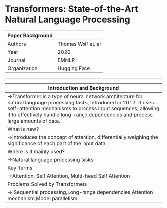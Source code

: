 # Transformers: State-of-the-Art Natural Language Processing

| Paper Background   |                       |
| -------------------| ----------------------|
| Authors            | Thomas Wolf et. al    |
| Year               | 2020                  |
| Journal            | EMNLP                 |
| Organization       | Hugging Face          |

-----------------------------------------------

|Introduction and Background|
|-|
|->Transformer is a type of neural network architecture for natural language processing tasks, introduced in 2017. It uses self-attention mechanisms to process input sequences, allowing it to effectively handle long-range dependencies and process large amounts of data.|
|What is new?|
|->Introduces the concept of attention, differentially weighing the significance of each part of the input data.|
|Where is it mainly used?|
|->Natural language processing tasks|
|Key Terms|
|->Attention, Self Attention, Multi-head Self Attention|
|Problems Solved by Transformers|
|-> Sequential processing,Long-range dependencies,Attention mechanism,Model parallelism|